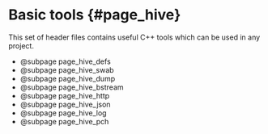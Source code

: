 Basic tools {#page_hive}
========================

This set of header files contains useful C++ tools which can be used in any project.

- @subpage page_hive_defs
- @subpage page_hive_swab
- @subpage page_hive_dump
- @subpage page_hive_bstream
- @subpage page_hive_http
- @subpage page_hive_json
- @subpage page_hive_log
- @subpage page_hive_pch
